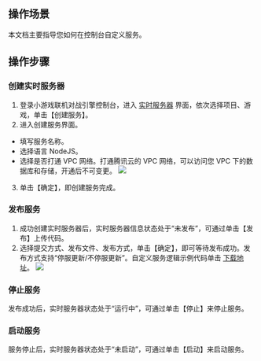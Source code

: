## 操作场景
本文档主要指导您如何在控制台自定义服务。

## 操作步骤
### 创建实时服务器
1. 登录小游戏联机对战引擎控制台，进入 [实时服务器](https://console.cloud.tencent.com/mgobe/server/937529829) 界面，依次选择项目、游戏，单击【创建服务】。
2. 进入创建服务界面。
 - 填写服务名称。
 - 选择语言 NodeJS。
 - 选择是否打通 VPC 网络。打通腾讯云的 VPC 网络，可以访问您 VPC 下的数据库和存储，开通后不可变更。
 ![](https://main.qcloudimg.com/raw/a0fc5050d14f0ee0b53c954a3700c6fe.png)
3. 单击【确定】，即创建服务完成。



### 发布服务
1. 成功创建实时服务器后，实时服务器信息状态处于“未发布”，可通过单击【发布】上传代码。
2. 选择提交方式、发布文件、发布方式，单击【确定】，即可等待发布成功。发布方式支持“停服更新/不停服更新”。自定义服务逻辑示例代码单击 [下载地址](https://main.qcloudimg.com/raw/0a1e4fce765240c81e46088ff48155c2.zip)。
![](https://main.qcloudimg.com/raw/7e3fa09e1d70bac0779996bde8987b0e.png)

### 停止服务
发布成功后，实时服务器状态处于“运行中”，可通过单击【停止】来停止服务。


### 启动服务
服务停止后，实时服务器状态处于“未启动”，可通过单击【启动】来启动服务。


